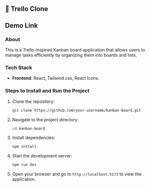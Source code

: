 ## 👋 Trello Clone

## Demo Link

### About

This is a Trello-inspired Kanban board application that allows users to manage tasks efficiently by organizing them into boards and lists.

### Tech Stack

- **Frontend**: React, Tailwind.css, React Icons.

### Steps to Install and Run the Project

1. Clone the repository:
   ```bash
   git clone https://github.com/your-username/kanban-board.git
   ```
2. Navigate to the project directory:
   ```bash
   cd kanban-board
   ```
3. Install dependencies:
   ```bash
   npm install
   ```
4. Start the development server:
   ```bash
   npm run dev
   ```
5. Open your browser and go to `http://localhost:5173` to view the application.

